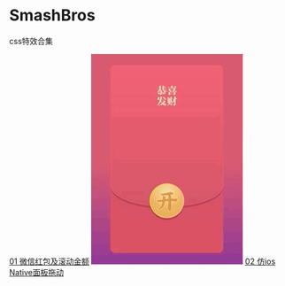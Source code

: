 # SmashBros
css特效合集

[01 微信红包及滚动金额](https://github.com/Makcy/SmashBros/tree/master/01)
![demo](/01/redpack.gif)
[02 仿ios Native面板拖动](https://github.com/Makcy/SmashBros/tree/master/02)
